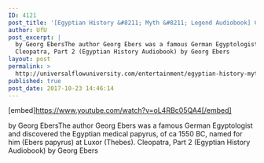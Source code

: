 ```yaml
---
ID: 4121
post_title: '[Egyptian History &#8211; Myth &#8211; Legend Audiobook] Cleopatra, Part 2'
author: UfU
post_excerpt: |
  by Georg EbersThe author Georg Ebers was a famous German Egyptologist and discovered the Egyptian medical papyrus, of ca 1550 BC, named for him (Ebers papyrus) at Luxor (Thebes).
  Cleopatra, Part 2 (Egyptian History Audiobook) by Georg Ebers
layout: post
permalink: >
  http://universalflowuniversity.com/entertainment/egyptian-history-myth-legend-audiobook-cleopatra-part-2/
published: true
post_date: 2017-10-23 14:46:14
---
```

[embed]https://www.youtube.com/watch?v=oL4RBc05QA4[/embed]<br>
<p>by Georg EbersThe author Georg Ebers was a famous German Egyptologist and discovered the Egyptian medical papyrus, of ca 1550 BC, named for him (Ebers papyrus) at Luxor (Thebes).
Cleopatra, Part 2 (Egyptian History Audiobook) by Georg Ebers</p>
